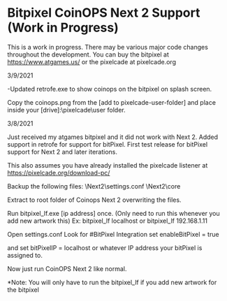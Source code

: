 # Bitpixel CoinOPS Next 2 Support (Work in Progress)

This is a work in progress. There may be various major code changes throughout the development.
You can buy the bitpixel at https://www.atgames.us/
or the pixelcade at pixelcade.org

3/9/2021

-Updated retrofe.exe to show coinops on the bitpixel on splash screen.

Copy the coinops.png from the [add to pixelcade-user-folder] and place inside your [drive]:\pixelcade\user folder.



3/8/2021

Just received my atgames bitpixel and it did not work with Next 2. Added support in retrofe for support for bitPixel.
First test release for bitPixel support for Next 2 and later iterations.

This also assumes you have already installed the pixelcade listener at https://pixelcade.org/download-pc/

Backup the following files:
\Next2\settings.conf
\Next2\core

Extract to root folder of Coinops Next 2 overwriting the files.

Run bitpixel_lf.exe [ip address] once. (Only need to run this whenever you add new artwork this)
Ex: 
bitpixel_lf localhost
or
bitpixel_lf 192.168.1.11


Open settings.conf
Look for #BitPixel Integration
set 
enableBitPixel = true

and set
bitPixelIP = localhost or whatever IP address your bitPixel is assigned to.

Now just run CoinOPS Next 2 like normal.

*Note: You will only have to run the bitpixel_lf if you add new artwork for the bitpixel

